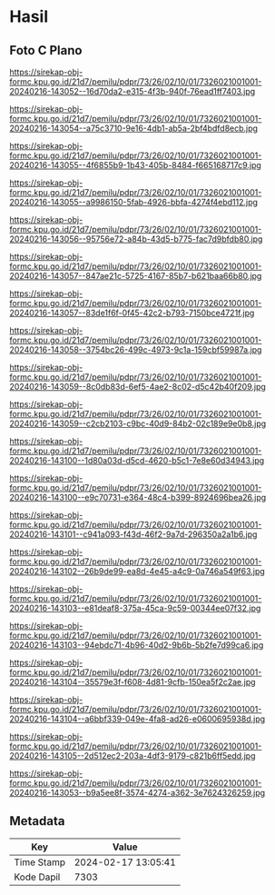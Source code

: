 # Hasil

## Foto C Plano

https://sirekap-obj-formc.kpu.go.id/21d7/pemilu/pdpr/73/26/02/10/01/7326021001001-20240216-143052--16d70da2-e315-4f3b-940f-76ead1ff7403.jpg

https://sirekap-obj-formc.kpu.go.id/21d7/pemilu/pdpr/73/26/02/10/01/7326021001001-20240216-143054--a75c3710-9e16-4db1-ab5a-2bf4bdfd8ecb.jpg

https://sirekap-obj-formc.kpu.go.id/21d7/pemilu/pdpr/73/26/02/10/01/7326021001001-20240216-143055--4f6855b9-1b43-405b-8484-f665168717c9.jpg

https://sirekap-obj-formc.kpu.go.id/21d7/pemilu/pdpr/73/26/02/10/01/7326021001001-20240216-143055--a9986150-5fab-4926-bbfa-4274f4ebd112.jpg

https://sirekap-obj-formc.kpu.go.id/21d7/pemilu/pdpr/73/26/02/10/01/7326021001001-20240216-143056--95756e72-a84b-43d5-b775-fac7d9bfdb80.jpg

https://sirekap-obj-formc.kpu.go.id/21d7/pemilu/pdpr/73/26/02/10/01/7326021001001-20240216-143057--847ae21c-5725-4167-85b7-b621baa66b80.jpg

https://sirekap-obj-formc.kpu.go.id/21d7/pemilu/pdpr/73/26/02/10/01/7326021001001-20240216-143057--83de1f6f-0f45-42c2-b793-7150bce4721f.jpg

https://sirekap-obj-formc.kpu.go.id/21d7/pemilu/pdpr/73/26/02/10/01/7326021001001-20240216-143058--3754bc26-499c-4973-9c1a-159cbf59987a.jpg

https://sirekap-obj-formc.kpu.go.id/21d7/pemilu/pdpr/73/26/02/10/01/7326021001001-20240216-143059--8c0db83d-6ef5-4ae2-8c02-d5c42b40f209.jpg

https://sirekap-obj-formc.kpu.go.id/21d7/pemilu/pdpr/73/26/02/10/01/7326021001001-20240216-143059--c2cb2103-c9bc-40d9-84b2-02c189e9e0b8.jpg

https://sirekap-obj-formc.kpu.go.id/21d7/pemilu/pdpr/73/26/02/10/01/7326021001001-20240216-143100--1d80a03d-d5cd-4620-b5c1-7e8e60d34943.jpg

https://sirekap-obj-formc.kpu.go.id/21d7/pemilu/pdpr/73/26/02/10/01/7326021001001-20240216-143100--e9c70731-e364-48c4-b399-8924696bea26.jpg

https://sirekap-obj-formc.kpu.go.id/21d7/pemilu/pdpr/73/26/02/10/01/7326021001001-20240216-143101--c941a093-f43d-46f2-9a7d-296350a2a1b6.jpg

https://sirekap-obj-formc.kpu.go.id/21d7/pemilu/pdpr/73/26/02/10/01/7326021001001-20240216-143102--26b9de99-ea8d-4e45-a4c9-0a746a549f63.jpg

https://sirekap-obj-formc.kpu.go.id/21d7/pemilu/pdpr/73/26/02/10/01/7326021001001-20240216-143103--e81deaf8-375a-45ca-9c59-00344ee07f32.jpg

https://sirekap-obj-formc.kpu.go.id/21d7/pemilu/pdpr/73/26/02/10/01/7326021001001-20240216-143103--94ebdc71-4b96-40d2-9b6b-5b2fe7d99ca6.jpg

https://sirekap-obj-formc.kpu.go.id/21d7/pemilu/pdpr/73/26/02/10/01/7326021001001-20240216-143104--35579e3f-f608-4d81-9cfb-150ea5f2c2ae.jpg

https://sirekap-obj-formc.kpu.go.id/21d7/pemilu/pdpr/73/26/02/10/01/7326021001001-20240216-143104--a6bbf339-049e-4fa8-ad26-e0600695938d.jpg

https://sirekap-obj-formc.kpu.go.id/21d7/pemilu/pdpr/73/26/02/10/01/7326021001001-20240216-143105--2d512ec2-203a-4df3-9179-c821b6ff5edd.jpg

https://sirekap-obj-formc.kpu.go.id/21d7/pemilu/pdpr/73/26/02/10/01/7326021001001-20240216-143053--b9a5ee8f-3574-4274-a362-3e7624326259.jpg


## Metadata

| Key        | Value               |
| ---------- | ------------------- |
| Time Stamp | 2024-02-17 13:05:41 |
| Kode Dapil | 7303                |




